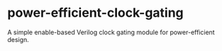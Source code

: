 # power-efficient-clock-gating
A simple enable-based Verilog clock gating module for power-efficient design.
